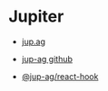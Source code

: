 # Jupiter

- [jup.ag](https://jup.ag/zh-SG)
- [jup-ag github](https://github.com/jup-ag)

- [@jup-ag/react-hook](https://www.npmjs.com/package/@jup-ag/react-hook)
